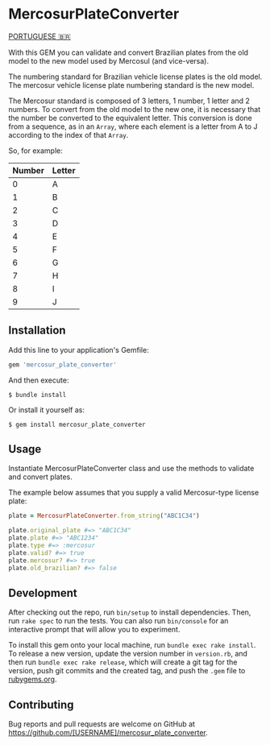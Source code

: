 # MercosurPlateConverter

[PORTUGUESE 🇧🇷](README.md)

With this GEM you can validate and convert Brazilian plates from the old model to the new model used by Mercosul (and vice-versa).

The numbering standard for Brazilian vehicle license plates is the old model.
The mercosur vehicle license plate numbering standard is the new model.

The Mercosur standard is composed of 3 letters, 1 number, 1 letter and 2 numbers.
To convert from the old model to the new one, it is necessary that the number be converted to the equivalent letter.
This conversion is done from a sequence, as in an `Array`, where each element is a letter from A to J according to the index of that `Array`.

So, for example:

|Number|Letter|
|-----|------|
|0|A|
|1|B|
|2|C|
|3|D|
|4|E|
|5|F|
|6|G|
|7|H|
|8|I|
|9|J|

## Installation

Add this line to your application's Gemfile:

```ruby
gem 'mercosur_plate_converter'
```

And then execute:

    $ bundle install

Or install it yourself as:

    $ gem install mercosur_plate_converter

## Usage

Instantiate MercosurPlateConverter class and use the methods to validate and convert plates.

The example below assumes that you supply a valid Mercosur-type license plate:

```ruby
plate = MercosurPlateConverter.from_string("ABC1C34")

plate.original_plate #=> "ABC1C34"
plate.plate #=> "ABC1234"
plate.type #=> :mercosur
plate.valid? #=> true
plate.mercosur? #=> true
plate.old_brazilian? #=> false
```

## Development

After checking out the repo, run `bin/setup` to install dependencies. Then, run `rake spec` to run the tests. You can also run `bin/console` for an interactive prompt that will allow you to experiment.

To install this gem onto your local machine, run `bundle exec rake install`. To release a new version, update the version number in `version.rb`, and then run `bundle exec rake release`, which will create a git tag for the version, push git commits and the created tag, and push the `.gem` file to [rubygems.org](https://rubygems.org).

## Contributing

Bug reports and pull requests are welcome on GitHub at https://github.com/[USERNAME]/mercosur_plate_converter.
